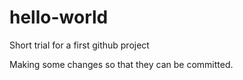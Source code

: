 # hello-world
Short trial for a first github project

Making some changes so that they can be committed.
